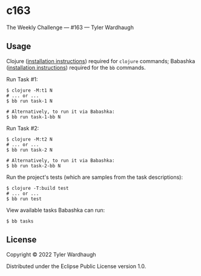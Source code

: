 # c163

The Weekly Challenge — #163 — Tyler Wardhaugh

## Usage

Clojure ([installation instructions](https://clojure.org/guides/getting_started#_clojure_installer_and_cli_tools)) required for `clojure` commands; Babashka ([installation instructions](https://github.com/babashka/babashka#quickstart)) required for the `bb` commands.

Run Task #1:

    $ clojure -M:t1 N
    # ... or ...
    $ bb run task-1 N

    # Alternatively, to run it via Babashka:
    $ bb run task-1-bb N

Run Task #2:

    $ clojure -M:t2 N
    # ... or ...
    $ bb run task-2 N

    # Alternatively, to run it via Babashka:
    $ bb run task-2-bb N

Run the project's tests (which are samples from the task descriptions):

    $ clojure -T:build test
    # ... or ...
    $ bb run test

View available tasks Babashka can run:

    $ bb tasks

## License

Copyright © 2022 Tyler Wardhaugh

Distributed under the Eclipse Public License version 1.0.
